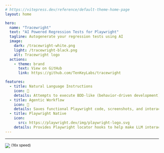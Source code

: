 ```yaml
---
# https://vitepress.dev/reference/default-theme-home-page
layout: home

hero:
  name: "Tracewright"
  text: "AI Powered Regression Tests for Playwright"
  tagline: Autogenerate your regression tests using AI
  image:
    dark: /tracewright-white.png
    light: /tracewright-black.png
    alt: Tracewright logo
  actions:
    - theme: brand
      text: View on GitHub
      link: https://github.com/TenKeyLabs/tracewright

features:
  - title: Natural Language Instructions
    icon: 📝
    details: Attempts to execute BDD-like (behavior-driven development) tasks for websites
  - title: Agentic Workflow
    icon: 🤖
    details: Saves functional Playwright code, screenshots, and interactable HTML elements for each step
  - title: Playwright Native
    icon:
      src: https://playwright.dev/img/playwright-logo.svg
    details: Provides Playwright locator hooks to help make LLM interactions be more efficient
---
```


---

![](https://raw.githubusercontent.com/TenKeyLabs/tracewright/images/images/tracewright-mantle-shareclass.gif)
<sup>(16x speed)</sup>
